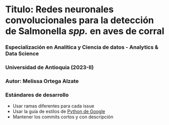 # Titulo: Redes neuronales convolucionales para la detección de Salmonella *spp.* en aves de corral
### Especialización en Analítica y Ciencia de datos - Analytics & Data Science
### Universidad de Antioquia (2023-II)
### Autor: Melissa Ortega Alzate


### Estándares de desarrollo
- Usar ramas diferentes para cada issue
- Usar la guía de estilos de [Python de Google](https://google.github.io/styleguide/pyguide.html)
- Mantener los commits cortos y con descripción
